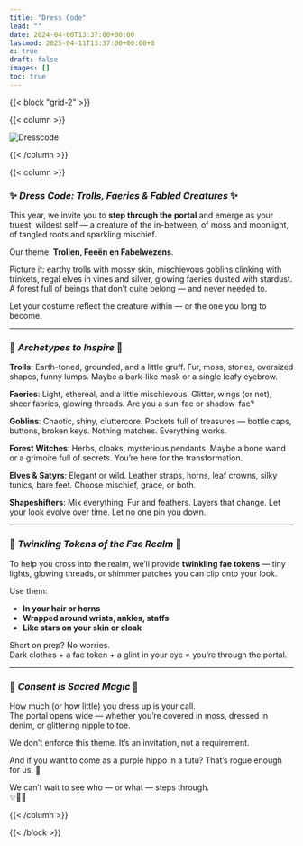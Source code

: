 ```yaml
---
title: "Dress Code"
lead: ""
date: 2024-04-06T13:37:00+00:00
lastmod: 2025-04-11T13:37:00+00:00+0
c: true
draft: false
images: []
toc: true
---
```


{{< block "grid-2" >}}

{{< column >}}

![Dresscode](/images/dresscode.webp)

{{< /column >}}

{{< column >}}

### ✨ *Dress Code: Trolls, Faeries & Fabled Creatures* ✨

This year, we invite you to **step through the portal** and emerge as your truest, wildest self — a creature of the in-between, of moss and moonlight, of tangled roots and sparkling mischief.

Our theme: **Trollen, Feeën en Fabelwezens**.

Picture it: earthy trolls with mossy skin, mischievous goblins clinking with trinkets, regal elves in vines and silver, glowing faeries dusted with stardust. A forest full of beings that don’t quite belong — and never needed to.

Let your costume reflect the creature within — or the one you long to become.

---

### 🌿 *Archetypes to Inspire* 🌿

**Trolls**: Earth-toned, grounded, and a little gruff. Fur, moss, stones, oversized shapes, funny lumps. Maybe a bark-like mask or a single leafy eyebrow.  

**Faeries**: Light, ethereal, and a little mischievous. Glitter, wings (or not), sheer fabrics, glowing threads. Are you a sun-fae or shadow-fae?

**Goblins**: Chaotic, shiny, cluttercore. Pockets full of treasures — bottle caps, buttons, broken keys. Nothing matches. Everything works.

**Forest Witches**: Herbs, cloaks, mysterious pendants. Maybe a bone wand or a grimoire full of secrets. You’re here for the transformation.

**Elves & Satyrs**: Elegant or wild. Leather straps, horns, leaf crowns, silky tunics, bare feet. Choose mischief, grace, or both.

**Shapeshifters**: Mix everything. Fur and feathers. Layers that change. Let your look evolve over time. Let no one pin you down.

---

### 🌌 *Twinkling Tokens of the Fae Realm* 🌌

To help you cross into the realm, we’ll provide **twinkling fae tokens** — tiny lights, glowing threads, or shimmer patches you can clip onto your look.

Use them:
- **In your hair or horns**
- **Wrapped around wrists, ankles, staffs**
- **Like stars on your skin or cloak**

Short on prep? No worries.  
Dark clothes + a fae token + a glint in your eye = you’re through the portal.

---

### 🌟 *Consent is Sacred Magic* 🌟

How much (or how little) you dress up is your call.  
The portal opens wide — whether you’re covered in moss, dressed in denim, or glittering nipple to toe.

We don’t enforce this theme. It’s an invitation, not a requirement.

And if you want to come as a purple hippo in a tutu? That’s rogue enough for us. 🦛

We can’t wait to see who — or what — steps through.  
✨🌲🌀

{{< /column >}}

{{< /block >}}
